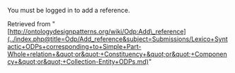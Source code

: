 You must be logged in to add a reference.





Retrieved from "[http://ontologydesignpatterns.org/wiki/Odp:Add\_reference](../index.php@title=Odp/Add_reference&subject=Submissions/Lexico+Syntactic+ODPs+corresponding+to+Simple+Part-Whole+relation+&quot;or&quot;+Constituency+&quot;or&quot;+Componency+&quot;or&quot;+Collection-Entity+ODPs.md)"